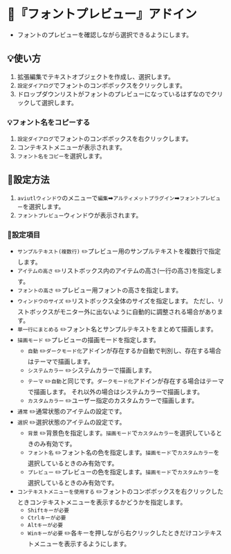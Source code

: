 ﻿# 🎉『フォントプレビュー』アドイン

* フォントのプレビューを確認しながら選択できるようにします。

## 💡使い方

1. 拡張編集でテキストオブジェクトを作成し、選択します。
1. `設定ダイアログ`でフォントのコンボボックスをクリックします。
1. ドロップダウンリストがフォントのプレビューになっているはずなのでクリックして選択します。

### 💡フォント名をコピーする

1. `設定ダイアログ`でフォントのコンボボックスを右クリックします。
1. コンテキストメニューが表示されます。
1. `フォント名をコピー`を選択します。

## 🔧設定方法

1. `aviutlウィンドウ`のメニューで`編集`➡`アルティメットプラグイン`➡`フォントプレビュー`を選択します。
1. `フォントプレビュー`ウィンドウが表示されます。

### 📝設定項目

* `サンプルテキスト(複数行)` ✏️プレビュー用のサンプルテキストを複数行で指定します。
* `アイテムの高さ` ✏️リストボックス内のアイテムの高さ(一行の高さ)を指定します。
* `フォントの高さ` ✏️プレビュー用フォントの高さを指定します。
* `ウィンドウのサイズ` ✏️リストボックス全体のサイズを指定します。
ただし、リストボックスがモニター外に出ないように自動的に調整される場合があります。
* `単一行にまとめる` ✏️フォント名とサンプルテキストをまとめて描画します。
* `描画モード` ✏️プレビューの描画モードを指定します。
	* `自動` ✏️`ダークモード化`アドインが存在するか自動で判別し、存在する場合はテーマで描画します。
	* `システムカラー` ✏️システムカラーで描画します。
	* `テーマ` ✏️`自動`と同じです。`ダークモード化`アドインが存在する場合はテーマで描画します。
		それ以外の場合はシステムカラーで描画します。
	* `カスタムカラー` ✏️ユーザー指定のカスタムカラーで描画します。
* `通常` ✏️通常状態のアイテムの設定です。
* `選択` ✏️選択状態のアイテムの設定です。
	* `背景` ✏️背景色を指定します。`描画モード`で`カスタムカラー`を選択しているときのみ有効です。
	* `フォント名` ✏️フォント名の色を指定します。`描画モード`で`カスタムカラー`を選択しているときのみ有効です。
	* `プレビュー` ✏️プレビューの色を指定します。`描画モード`で`カスタムカラー`を選択しているときのみ有効です。
* `コンテキストメニューを使用する` ✏️フォントのコンボボックスを右クリックしたときコンテキストメニューを表示するかどうかを指定します。
	* `Shiftキーが必要`
	* `Ctrlキーが必要`
	* `Altキーが必要`
	* `Winキーが必要`
		✏️各キーを押しながら右クリックしたときだけコンテキストメニューを表示するようにします。
